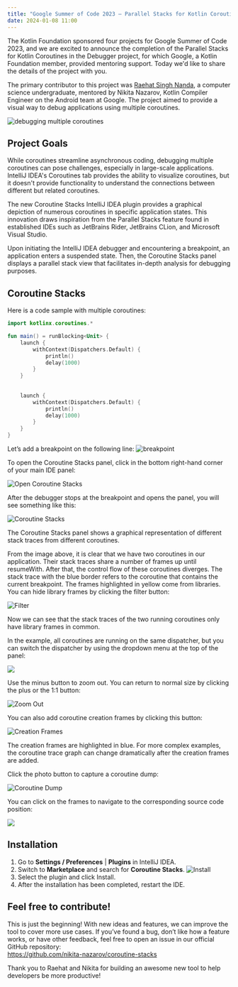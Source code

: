 ```yaml
---
title: "Google Summer of Code 2023 – Parallel Stacks for Kotlin Coroutines in the Debugger"
date: 2024-01-08 11:00
---
```


The Kotlin Foundation sponsored four projects for Google Summer of Code 2023, and we are excited to announce the completion of the Parallel Stacks for Kotlin Coroutines in the Debugger project, for which Google, a Kotlin Foundation member, provided mentoring support. Today we'd like to share the details of the project with you.

The primary contributor to this project was [Raehat Singh Nanda](https://www.linkedin.com/in/raehat-singh-nanda-b29085201/), a computer science undergraduate, mentored by Nikita Nazarov, Kotlin Compiler Engineer on the Android team at Google. The project aimed to provide a visual way to debug applications using multiple coroutines.

![debugging multiple coroutines](image6.png)

## Project Goals

While coroutines streamline asynchronous coding, debugging multiple coroutines can pose challenges, especially in large-scale applications. IntelliJ IDEA's Coroutines tab provides the ability to visualize coroutines, but it doesn't provide functionality to understand the connections between different but related coroutines.

The new Coroutine Stacks IntelliJ IDEA plugin provides a graphical depiction of numerous coroutines in specific application states. This innovation draws inspiration from the Parallel Stacks feature found in established IDEs such as JetBrains Rider, JetBrains CLion, and Microsoft Visual Studio.

Upon initiating the IntelliJ IDEA debugger and encountering a breakpoint, an application enters a suspended state. Then, the Coroutine Stacks panel displays a parallel stack view that facilitates in-depth analysis for debugging purposes.

## Coroutine Stacks

Here is a code sample with multiple coroutines:
```kotlin
import kotlinx.coroutines.*

fun main() = runBlocking<Unit> {
    launch {
        withContext(Dispatchers.Default) {
            println()
            delay(1000)
        }
    }
    
    
    launch {
        withContext(Dispatchers.Default) {
            println()
            delay(1000)
        }
    }
}
```

Let’s add a breakpoint on the following line:
![breakpoint](image7.png)

To open the Coroutine Stacks panel, click in the bottom right-hand corner of your main IDE panel:

![Open Coroutine Stacks](image5.png)

After the debugger stops at the breakpoint and opens the panel, you will see something like this:

![Coroutine Stacks](image3.png)

The Coroutine Stacks panel shows a graphical representation of different stack traces from different coroutines.

From the image above, it is clear that we have two coroutines in our application. Their stack traces share a number of frames up until resumeWith. After that, the control flow of these coroutines diverges. The stack trace with the blue border refers to the coroutine that contains the current breakpoint. The frames highlighted in yellow come from libraries. You can hide library frames by clicking the filter button:

![Filter](image8.png)

Now we can see that the stack traces of the two running coroutines only have library frames in common.

In the example, all coroutines are running on the same dispatcher, but you can switch the dispatcher by using  the dropdown menu at the top of the panel:

![](image2.png)

Use the minus button to zoom out. You can return to normal size by clicking the plus or the 1:1 button:

![Zoom Out](image10.png)

You can also add coroutine creation frames by clicking this button:

![Creation Frames](image1.png)

The creation frames are highlighted in blue. For more complex examples, the coroutine trace graph can change dramatically after the creation frames are added.

Click the photo button to capture a coroutine dump:

![Coroutine Dump](image11.png)

You can click on the frames to navigate to the corresponding source code position:

![](image9.png)

## Installation

1. Go to **Settings / Preferences** | **Plugins** in IntelliJ IDEA.
2. Switch to **Marketplace** and search for **Coroutine Stacks**.
    ![Install](image4.png)
3. Select the plugin and click Install.
4. After the installation has been completed, restart the IDE.

## Feel free to contribute!

This is just the beginning! With new ideas and features, we can improve the tool to cover more use cases. If you’ve found a bug, don’t like how a feature works, or have other feedback, feel free to open an issue in our official GitHub repository:  
https://github.com/nikita-nazarov/coroutine-stacks

Thank you to Raehat and Nikita for building an awesome new tool to help developers be more productive!

